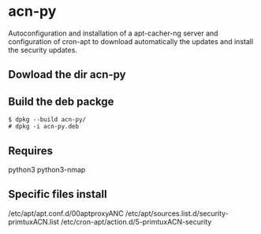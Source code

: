 # acn-py
Autoconfiguration and installation of a apt-cacher-ng server and configuration of cron-apt to download automatically the updates and install the security updates.

## Dowload the dir acn-py

## Build the deb packge

```
$ dpkg --build acn-py/
# dpkg -i acn-py.deb
```

## Requires
python3
python3-nmap

## Specific files install
/etc/apt/apt.conf.d/00aptproxyANC 
/etc/apt/sources.list.d/security-primtuxACN.list 
/etc/cron-apt/action.d/5-primtuxACN-security




